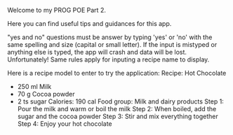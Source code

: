 Welcome to my PROG POE Part 2.

Here you can find useful tips and guidances for this app. 

"yes and no" questions must be answer by typing 'yes' or 'no' with the same spelling and  size (capital or small letter).
If the input is mistyped or anything else is typed, the app will crash and data will be lost. Unfortunately!
Same rules apply for inputing a recipe name to display. 

Here is a recipe model to enter to try the application:
Recipe: Hot Chocolate
- 250 ml Milk
- 70 g Cocoa powder
- 2 ts sugar
Calories:  190 cal
Food group: Milk and dairy products
Step 1: Pour the milk and warm or boil the milk
Step 2: When boiled, add the sugar and the cocoa powder
Step 3: Stir and mix everything together
Step 4: Enjoy your hot chocolate

